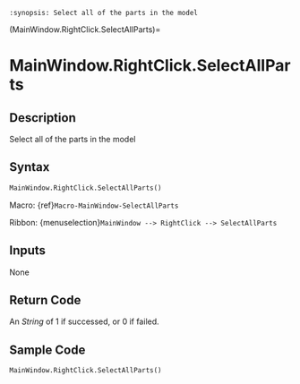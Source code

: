```{module} MainWindow.RightClick.SelectAllParts()
:synopsis: Select all of the parts in the model
```

(MainWindow.RightClick.SelectAllParts)=

# MainWindow.RightClick.SelectAllParts

## Description

Select all of the parts in the model

## Syntax

```python
MainWindow.RightClick.SelectAllParts()
```

Macro: {ref}`Macro-MainWindow-SelectAllParts`

Ribbon: {menuselection}`MainWindow --> RightClick --> SelectAllParts`

## Inputs

None

## Return Code

An _String_ of 1 if successed, or 0 if failed.

## Sample Code

```python
MainWindow.RightClick.SelectAllParts()
```
